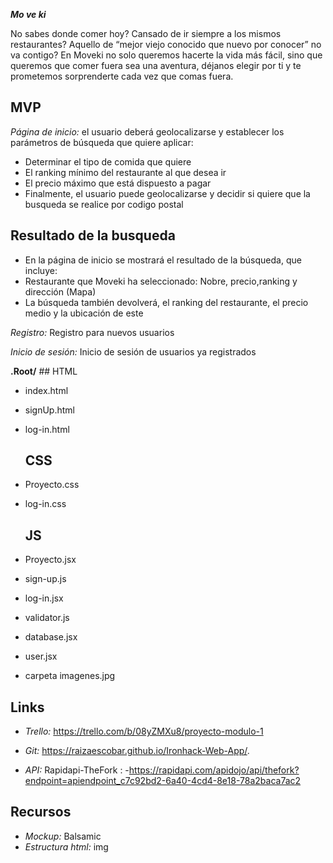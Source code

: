 ***Mo ve ki***

 No sabes donde comer hoy? Cansado de ir siempre a los mismos restaurantes?  Aquello de “mejor viejo conocido que nuevo por conocer” no va contigo? En Moveki no solo queremos hacerte la vida más fácil, sino que queremos que comer fuera sea una aventura, déjanos elegir por ti y te prometemos sorprenderte cada vez que comas fuera.


## MVP

_Página de inicio:_  el usuario deberá geolocalizarse y establecer los parámetros de búsqueda que quiere aplicar:

-	Determinar el tipo de comida que quiere
-	El ranking mínimo del restaurante al que desea ir
- El precio máximo que está dispuesto a pagar
-	Finalmente, el usuario puede geolocalizarse y decidir si quiere que la busqueda se realice por codigo postal

## Resultado de la busqueda
- En la página de inicio se mostrará el resultado de la búsqueda, que incluye:
-	Restaurante que Moveki ha seleccionado: Nobre, precio,ranking y dirección (Mapa)
-	La búsqueda también devolverá, el ranking del restaurante, el precio medio y la ubicación de este

_Registro:_  Registro para nuevos usuarios

_Inicio de sesión:_  Inicio de sesión de usuarios ya registrados

**.Root/**
    ## HTML
-	index.html
- signUp.html
- log-in.html

    ## CSS
-	Proyecto.css
- log-in.css
    
    ## JS

-	Proyecto.jsx
- sign-up.js
- log-in.jsx
- validator.js
- database.jsx
- user.jsx

- carpeta imagenes.jpg


## Links
-  _Trello:_ https://trello.com/b/08yZMXu8/proyecto-modulo-1

- _Git:_ https://raizaescobar.github.io/Ironhack-Web-App/.

- _API:_ Rapidapi-TheFork : -https://rapidapi.com/apidojo/api/thefork?endpoint=apiendpoint_c7c92bd2-6a40-4cd4-8e18-78a2baca7ac2

## Recursos
- _Mockup:_  Balsamic
- _Estructura html:_  img



